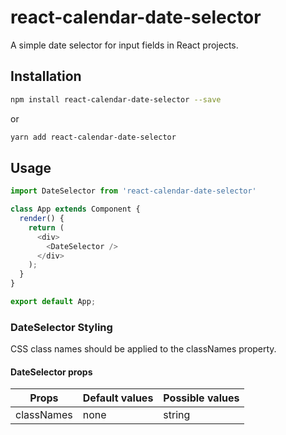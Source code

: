 # react-calendar-date-selector

A simple date selector for input fields in React projects.

## Installation

  ```bash
  npm install react-calendar-date-selector --save
  ```
  or
  ```bash
  yarn add react-calendar-date-selector
  ```

## Usage

```js
import DateSelector from 'react-calendar-date-selector'

class App extends Component {
  render() {
    return (
      <div>
        <DateSelector />
      </div>
    );
  }
}

export default App;
```

### DateSelector Styling
CSS class names should be applied to the classNames property.

#### DateSelector props

| Props              | Default values | Possible values                          |
| -------------------| --------------| ------------------------------------------|
| classNames         | none          | string                                    |